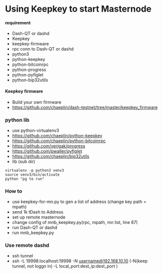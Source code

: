 Using Keepkey to start Masternode
==================================

#### requirement
- Dash-QT or dashd
- Keepkey 
- keepkey-firmware
- rpc conn to Dash-QT or dashd
- python3
- python-keepkey
- python-bitcoinrpc
- python-progress
- python-pyfiglet
- python-bip32utils

#### Keepkey firmware
- Build your own firmware
- https://github.com/chaeplin/dash-testnet/tree/master/keepkey_firmware

### python lib
- use python-virtualenv3
- https://github.com/chaeplin/python-keepkey
- https://github.com/chaeplin/python-bitcoinrpc
- https://github.com/verigak/progress
- https://github.com/pwaller/pyfiglet
- https://github.com/chaeplin/bip32utils
- lib (sub dir)
```
virtualenv -p python3 venv3
source venv3/bin/activate
python "pg to run"
```


### How to
- use keepkey-for-mn.py to gen a list of address (change key path = mpath)
- send 1k tDash to Address
- set up remote masternode
- change config of mnb_keepkey.py(rpc, mpath, mn list, line 87)
- run Dash-QT or dashd
- run mnb_keepkey.py


### Use remote dashd
- ssh tunnel
- ssh -L 19998:localhost:19998 -N username@192.168.10.10 (-N(keep tunnel, not loggn in) -L local_port:dest_ip:dest_port )